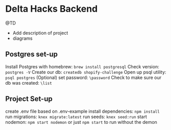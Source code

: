 # Delta Hacks Backend

@TD

- Add description of project
- diagrams

## Postgres set-up

Install Postgres with homebrew: `brew install postgresql`
Check version: `postgres -V`
Create our db: `createdb shopify-challenge`
Open up psql utility: `psql postgres`
(Optional) set password: `\password`
Check to make sure our db was created: `\list`

## Project Set-up

create .env file based on .env-example
install dependencies: `npm install`
run migrations: `knex migrate:latest`
run seeds: `knex seed:run`
start nodemon: `npm start nodemon` or just `npm start` to run without the demon

